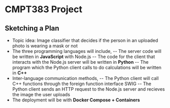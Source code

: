 # CMPT383 Project
## Sketching a Plan
- Topic idea: Image classifier that decides if the person in an uploaded photo is wearing a mask or not
- The three programming languages will include,
-- The server code will be written in **JavaScript** with Node.js
-- The code for the client that interacts with the Node.js server will be written in **Python**
-- The program which the Python client calls to do calculations will be written in **C++**
- Inter-language communication methods,
-- The Python client will call C++ functions through the foreign function interface SWIG
-- The Python client sends an HTTP request to the Node.js server and recieves the image the user uploads
- The deployment will be with **Docker Compose + Containers**